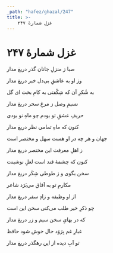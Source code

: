 ```yaml
---
_path: "hafez/ghazal/247"
title: >-
    غزل شمارهٔ ۲۴۷
---
```

# غزل شمارهٔ ۲۴۷

<div class="b" id="bn1"><div class="m1"><p>صبا ز منزلِ جانان گذر دریغ مدار</p></div>
<div class="m2"><p>وز او به عاشقِ بی‌دل خبر دریغ مدار</p></div></div>
<div class="b" id="bn2"><div class="m1"><p>به شُکرِ آن که شِکُفتی به کامِ بخت ای گل</p></div>
<div class="m2"><p>نسیمِ وصل ز مرغِ سحر دریغ مدار</p></div></div>
<div class="b" id="bn3"><div class="m1"><p>حریفِ عشقِ تو بودم چو ماهِ نو بودی</p></div>
<div class="m2"><p>کنون که ماهِ تمامی نظر دریغ مدار</p></div></div>
<div class="b" id="bn4"><div class="m1"><p>جهان و هر چه در او هست سهل و مختصر است</p></div>
<div class="m2"><p>ز اهلِ معرفت این مختصر دریغ مدار</p></div></div>
<div class="b" id="bn5"><div class="m1"><p>کنون که چشمهٔ قند است لعلِ نوشینت</p></div>
<div class="m2"><p>سخن بگوی و ز طوطی شِکَر دریغ مدار</p></div></div>
<div class="b" id="bn6"><div class="m1"><p>مکارمِ تو به آفاق می‌بَرَد شاعر</p></div>
<div class="m2"><p>از او وظیفه و زادِ سفر دریغ مدار</p></div></div>
<div class="b" id="bn7"><div class="m1"><p>چو ذکرِ خیر طلب می‌کنی سخن این است</p></div>
<div class="m2"><p>که در بهایِ سخن سیم و زر دریغ مدار</p></div></div>
<div class="b" id="bn8"><div class="m1"><p>غبارِ غم بِرَوَد حال خوش شود حافظ</p></div>
<div class="m2"><p>تو آبِ دیده از این رهگذر دریغ مدار</p></div></div>
